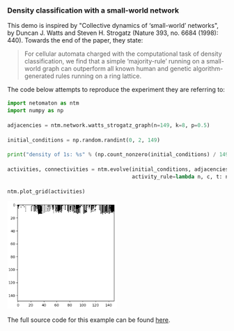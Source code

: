 ### Density classification with a small-world network

This demo is inspired by "Collective dynamics of ‘small-world’ networks",
by Duncan J. Watts and Steven H. Strogatz (Nature 393, no. 6684
(1998): 440). Towards the end of the paper, they state:

> For cellular automata charged with the computational task of density classification, we find that a simple ‘majority-rule’ running on a small-world graph can outperform all known human and genetic algorithm-generated rules running on a ring lattice.


The code below attempts to reproduce the experiment they are referring to:

```python
import netomaton as ntm
import numpy as np

adjacencies = ntm.network.watts_strogatz_graph(n=149, k=8, p=0.5)

initial_conditions = np.random.randint(0, 2, 149)

print("density of 1s: %s" % (np.count_nonzero(initial_conditions) / 149))

activities, connectivities = ntm.evolve(initial_conditions, adjacencies, timesteps=149,
                                        activity_rule=lambda n, c, t: ntm.ActivityRule.majority_rule(n))

ntm.plot_grid(activities)
```

<img src="../../resources/small_world.png" width="50%"/>

The full source code for this example can be found [here](small_world_density_classification_demo.py).

